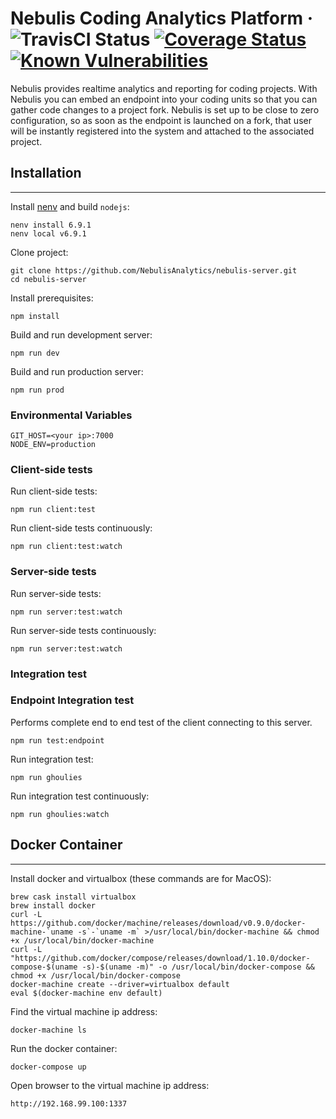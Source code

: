 # Nebulis Coding Analytics Platform &middot; ![TravisCI Status](https://img.shields.io/travis/NebulisAnalytics/nebulis-server.svg) [![Coverage Status](https://coveralls.io/repos/github/NebulisAnalytics/nebulis-server/badge.svg?branch=master)](https://coveralls.io/github/NebulisAnalytics/nebulis-server?branch=master) [![Known Vulnerabilities](https://snyk.io/test/github/NebulisAnalytics/nebulis-server/badge.svg)](https://snyk.io/test/github/NebulisAnalytics/nebulis-server)

Nebulis provides realtime analytics and reporting for coding projects. With Nebulis you can embed an endpoint into your coding units so that you can gather code changes to a project fork. Nebulis is set up to be close to zero configuration, so as soon as the endpoint is launched on a fork, that user will be instantly registered into the system and attached to the associated project.

## Installation
---

Install <a href="https://github.com/ryuone/nenv">nenv</a> and build `nodejs`:

```
nenv install 6.9.1
nenv local v6.9.1
```

Clone project:

```
git clone https://github.com/NebulisAnalytics/nebulis-server.git
cd nebulis-server
```

Install prerequisites:

```
npm install
```

Build and run development server:

```
npm run dev
```

Build and run production server:

```
npm run prod
```

### Environmental Variables
```
GIT_HOST=<your ip>:7000
NODE_ENV=production
```

### Client-side tests

Run client-side tests:

```
npm run client:test
```

Run client-side tests continuously:

```
npm run client:test:watch
```

### Server-side tests

Run server-side tests:

```
npm run server:test:watch
```

Run server-side tests continuously:

```
npm run server:test:watch
```

### Integration test

### Endpoint Integration test

Performs complete end to end test of the client connecting to this server.

```
npm run test:endpoint
```

Run integration test:

```
npm run ghoulies
```

Run integration test continuously:

```
npm run ghoulies:watch
```

## Docker Container
---

Install docker and virtualbox (these commands are for MacOS):

```
brew cask install virtualbox
brew install docker
curl -L https://github.com/docker/machine/releases/download/v0.9.0/docker-machine-`uname -s`-`uname -m` >/usr/local/bin/docker-machine && chmod +x /usr/local/bin/docker-machine
curl -L "https://github.com/docker/compose/releases/download/1.10.0/docker-compose-$(uname -s)-$(uname -m)" -o /usr/local/bin/docker-compose && chmod +x /usr/local/bin/docker-compose
docker-machine create --driver=virtualbox default
eval $(docker-machine env default)
```

Find the virtual machine ip address:

```
docker-machine ls
```

Run the docker container:

```
docker-compose up
```

Open browser to the virtual machine ip address:

```
http://192.168.99.100:1337
```
